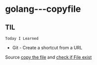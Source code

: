 # golang---copyfile

## TIL
```Today I Learned```
- Git - Create a shortcut from a URL

Source [copy the file](https://opensource.com/article/18/6/copying-files-go) and  [check if File exist](https://golangcode.com/check-if-a-file-exists/)